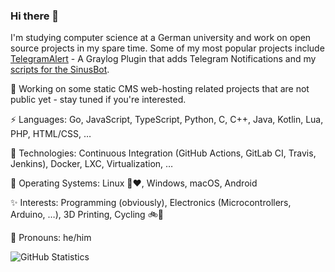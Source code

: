 ### Hi there 👋

I'm studying computer science at a German university and work on open source projects in my spare time. Some of my most popular projects include [TelegramAlert](https://github.com/irgendwr/TelegramAlert) - A Graylog Plugin that adds Telegram Notifications and my [scripts for the SinusBot](https://github.com/irgendwr/sinusbot-scripts).

🔭 Working on some static CMS web-hosting related projects that are not public yet - stay tuned if you're interested.

⚡ Languages: Go, JavaScript, TypeScript, Python, C, C++, Java, Kotlin, Lua, PHP, HTML/CSS, …

🚀 Technologies: Continuous Integration (GitHub Actions, GitLab CI, Travis, Jenkins), Docker, LXC, Virtualization, …

💾 Operating Systems: Linux 🐧❤️, Windows, macOS, Android

✨ Interests: Programming (obviously), Electronics (Microcontrollers, Arduino, …), 3D Printing, Cycling 🚲🌳

💬 Pronouns: he/him

![GitHub Statistics](https://github-readme-stats.vercel.app/api?username=irgendwr&count_private=true&show_icons=true)
